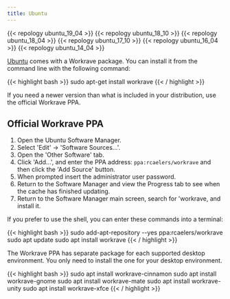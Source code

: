 ```yaml
---
title: Ubuntu
---
```

{{< repology ubuntu_19_04 >}}
{{< repology ubuntu_18_10 >}}
{{< repology ubuntu_18_04 >}}
{{< repology ubuntu_17_10 >}}
{{< repology ubuntu_16_04 >}}
{{< repology ubuntu_14_04 >}}
<br>

[Ubuntu](https://www.ubuntu.com/) comes with a Workrave package. You can install
it from the command line with the following command:

{{< highlight bash >}}
sudo apt-get install workrave
{{< / highlight >}}

If you need a newer version than what is included in your distribution, use the official Workrave PPA.

## Official Workrave PPA

1. Open the Ubuntu Software Manager.
2. Select 'Edit' -> 'Software Sources...'.
3. Open the 'Other Software' tab.
4. Click 'Add...', and enter the PPA address: `ppa:rcaelers/workrave` and then click the 'Add Source' button.
5. When prompted insert the administrator user password.
6. Return to the Software Manager and view the Progress tab to see when the cache has finished updating.
7. Return to the Software Manager main screen, search for 'workrave, and install it.

If you prefer to use the shell, you can enter these commands into a terminal:

{{< highlight bash >}}
sudo add-apt-repository --yes ppa:rcaelers/workrave
sudo apt update
sudo apt install workrave
{{< / highlight >}}

The Workrave PPA has separate package for each supported desktop environment.
You only need to install the one for your desktop environment.

{{< highlight bash >}}
sudo apt install workrave-cinnamon
sudo apt install workrave-gnome
sudo apt install workrave-mate
sudo apt install workrave-unity
sudo apt install workrave-xfce
{{< / highlight >}}
